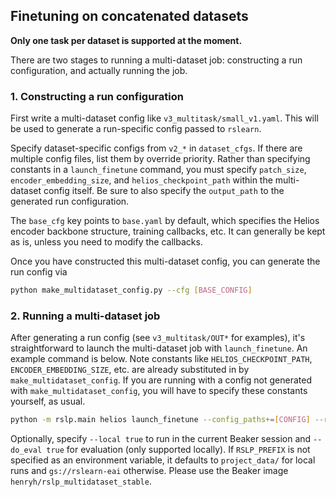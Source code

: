 ## Finetuning on concatenated datasets

**Only one task per dataset is supported at the moment.**

There are two stages to running a multi-dataset job: constructing a run configuration, and actually running the job.

### 1. Constructing a run configuration

First write a multi-dataset config like `v3_multitask/small_v1.yaml`. This will be used to generate a run-specific config passed to `rslearn`.

Specify dataset-specific configs from `v2_*` in `dataset_cfgs`. If there are multiple config files, list them by override priority. Rather than specifying constants in a `launch_finetune` command, you must specify `patch_size`, `encoder_embedding_size`, and `helios_checkpoint_path` within the multi-dataset config itself. Be sure to also specify the `output_path` to the generated run configuration.

The `base_cfg` key points to `base.yaml` by default, which specifies the Helios encoder backbone structure,  training callbacks, etc. It can generally be kept as is, unless you need to modify the callbacks.

Once you have constructed this multi-dataset config, you can generate the run config via

```bash
python make_multidataset_config.py --cfg [BASE_CONFIG]
```

### 2. Running a multi-dataset job

After generating a run config (see `v3_multitask/OUT*` for examples), it's straightforward to launch the multi-dataset job with `launch_finetune`. An example command is below. Note constants like `HELIOS_CHECKPOINT_PATH`, `ENCODER_EMBEDDING_SIZE`, etc. are already substituted in by `make_multidataset_config`. If you are running with a config not generated with `make_multidataset_config`, you will have to specify these constants yourself, as usual.

```bash
python -m rslp.main helios launch_finetune --config_paths+=[CONFIG] --rslp_project [PROJECT] --experiment_id [ID] --cluster+=[CLUSTER] --image_name [IMAGE_NAME]
```

Optionally, specify `--local true` to run in the current Beaker session and `--do_eval true` for evaluation (only supported locally). If `RSLP_PREFIX` is not specified as an environment variable, it defaults to `project_data/` for local runs and `gs://rslearn-eai` otherwise. Please use the Beaker image `henryh/rslp_multidataset_stable`.
